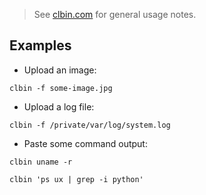 > See [clbin.com](https://clbin.com/) for general usage notes.

## Examples
* Upload an image:

 `clbin -f some-image.jpg`

* Upload a log file:

 `clbin -f /private/var/log/system.log`

* Paste some command output:

 `clbin uname -r`

 `clbin 'ps ux | grep -i python'`
